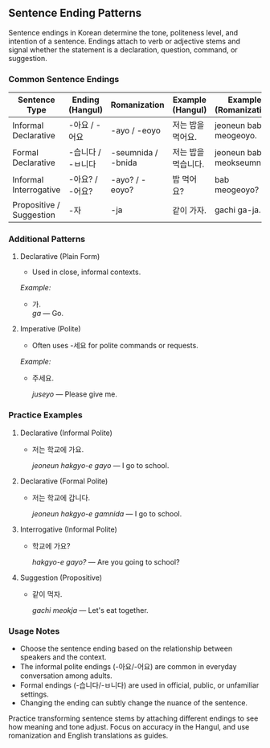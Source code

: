 ## Sentence Ending Patterns

Sentence endings in Korean determine the tone, politeness level, and intention of a sentence. Endings attach to verb or adjective stems and signal whether the statement is a declaration, question, command, or suggestion.

### Common Sentence Endings

| Sentence Type             | Ending (Hangul)   | Romanization       | Example (Hangul)            | Example (Romanization)          | Example (English)         |
|---------------------------|-------------------|--------------------|-----------------------------|---------------------------------|---------------------------|
| Informal Declarative      | -아요 / -어요     | -ayo / -eoyo       | 저는 밥을 먹어요.            | jeoneun babeul meogeoyo.        | I eat.                    |
| Formal Declarative        | -습니다 / -ㅂ니다  | -seumnida / -bnida  | 저는 밥을 먹습니다.          | jeoneun babeul meokseumnida.    | I eat.                    |
| Informal Interrogative    | -아요? / -어요?    | -ayo? / -eoyo?      | 밥 먹어요?                 | bab meogeoyo?                   | Are you eating?           |
| Propositive / Suggestion  | -자               | -ja                | 같이 가자.                 | gachi ga-ja.                    | Let's go together.        |

### Additional Patterns

1. Declarative (Plain Form)
   
   - Used in close, informal contexts.
     
   *Example:*
   - 가.  
     *ga* — Go.

2. Imperative (Polite)
   
   - Often uses -세요 for polite commands or requests.
     
   *Example:*
   - 주세요.
     
     *juseyo* — Please give me.

### Practice Examples

1. Declarative (Informal Polite)
   
   - 저는 학교에 가요.
     
     *jeoneun hakgyo-e gayo* — I go to school.

2. Declarative (Formal Polite)
   
   - 저는 학교에 갑니다.
     
     *jeoneun hakgyo-e gamnida* — I go to school.

3. Interrogative (Informal Polite)
   
   - 학교에 가요?
     
     *hakgyo-e gayo?* — Are you going to school?

4. Suggestion (Propositive)
   
   - 같이 먹자.
     
     *gachi meokja* — Let's eat together.

### Usage Notes

- Choose the sentence ending based on the relationship between speakers and the context. 
- The informal polite endings (-아요/-어요) are common in everyday conversation among adults.
- Formal endings (-습니다/-ㅂ니다) are used in official, public, or unfamiliar settings.
- Changing the ending can subtly change the nuance of the sentence.

Practice transforming sentence stems by attaching different endings to see how meaning and tone adjust. Focus on accuracy in the Hangul, and use romanization and English translations as guides.